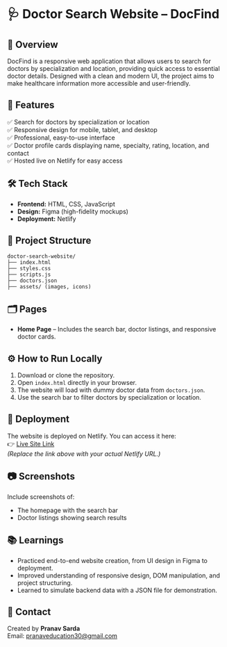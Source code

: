 



# 🩺 Doctor Search Website – DocFind

## 📌 Overview
DocFind is a responsive web application that allows users to search for doctors by specialization and location, providing quick access to essential doctor details. Designed with a clean and modern UI, the project aims to make healthcare information more accessible and user-friendly.

## 🎨 Features
✅ Search for doctors by specialization or location  
✅ Responsive design for mobile, tablet, and desktop  
✅ Professional, easy-to-use interface  
✅ Doctor profile cards displaying name, specialty, rating, location, and contact  
✅ Hosted live on Netlify for easy access  

## 🛠️ Tech Stack
- **Frontend:** HTML, CSS, JavaScript  
- **Design:** Figma (high-fidelity mockups)  
- **Deployment:** Netlify  

## 📂 Project Structure

```
doctor-search-website/
├── index.html
├── styles.css
├── scripts.js
├── doctors.json
├── assets/ (images, icons)
```

## 🗂️ Pages
- **Home Page** – Includes the search bar, doctor listings, and responsive doctor cards.  


## ⚙️ How to Run Locally
1. Download or clone the repository.
2. Open `index.html` directly in your browser.
3. The website will load with dummy doctor data from `doctors.json`.
4. Use the search bar to filter doctors by specialization or location.

## 🚀 Deployment
The website is deployed on Netlify. You can access it here:  
👉 [Live Site Link](https://your-netlify-url.netlify.app)  
*(Replace the link above with your actual Netlify URL.)*

## 📷 Screenshots
Include screenshots of:
- The homepage with the search bar
- Doctor listings showing search results

## 📚 Learnings
- Practiced end-to-end website creation, from UI design in Figma to deployment.
- Improved understanding of responsive design, DOM manipulation, and project structuring.
- Learned to simulate backend data with a JSON file for demonstration.

## 📧 Contact
Created by **Pranav Sarda**  
Email: [pranaveducation30@gmail.com](mailto:pranaveducation30@gmail.com)



